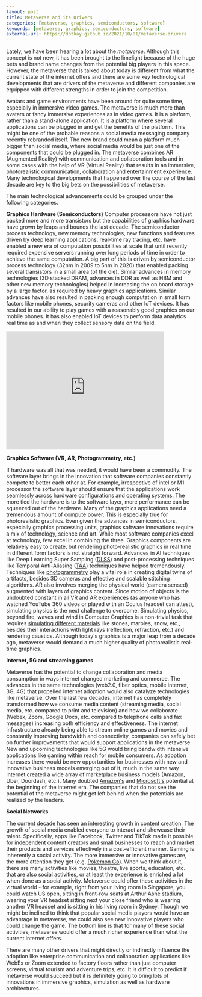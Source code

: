 ```yaml
---
layout: post
title: Metaverse and its Drivers
categories: [metaverse, graphics, semiconductors, software]
keywords: [metaverse, graphics, semiconductors, software]
external-url: https://dotkay.github.io/2021/10/01/metaverse-drivers
---
```


Lately, we have been hearing a lot about the *metaverse*. Although this concept is not new, it has been brought to the limelight because of the huge bets and brand name changes from the potential big players in this space. However, the metaverse that is talked about today is different from what the current state of the internet offers and there are some key technological developments that are drivers of the metaverse and different companies are equipped with different strengths in order to join the competition.

Avatars and game environments have been around for quite some time, especially in immersive video games. The metaverse is much more than avatars or fancy immersive experiences as in video games. It is a platform, rather than a stand-alone application. It is a platform where several applications can be plugged in and get the benefits of the platform. This might be one of the probable reasons a social media messaging company recently rebranded itself. The new brand could mean a platform much bigger than social media, where social media would be just one of the components that could be plugged in. The metaverse combines AR (Augmented Reality) with communication and collaboration tools and in some cases with the help of VR (Virtual Reality) that results in an immersive, photorealistic communication, collaboration and entertainment experience. Many technological developments that happened over the course of the last decade are key to the big bets on the possibilities of metaverse.

The main technological advancements could be grouped under the following categories.

__Graphics Hardware (Semiconductors)__
Computer processors have not just packed more and more transistors but the capabilities of graphics hardware have grown by leaps and bounds the last decade. The semiconductor process technology, new memory technologies, new functions and features driven by deep learning applications, real-time ray tracing, etc. have enabled a new era of computation possibilities at scale that until recently required expensive servers running over long periods of time in order to achieve the same computation. A big part of this is driven by semiconductor process technology (32nm in 2009 to 5nm in 2020) that enabled packing several transistors in a small area (of the die). Similar advances in memory technologies (3D stacked DRAM, advances in DDR as well as HBM and other new memory technologies) helped in increasing the on board storage by a large factor, as required by heavy graphics applications. Similar advances have also resulted in packing enough computation in small form factors like mobile phones, security cameras and other IoT devices. It has resulted in our ability to play games with a reasonably good graphics on our mobile phones. It has also enabled IoT devices to perform data analytics real time as and when they collect sensory data on the field.

<iframe width="420" height="315" src="https://www.youtube.com/watch?v=NgcYLIvlp_k" frameborder="0" allowfullscreen></iframe>

__Graphics Software (VR, AR, Photogrammetry, etc.)__

If hardware was all that was needed, it would have been a commodity. The software layer brings in the innovation that software companies constantly compete to better each other at. For example, irrespective of intel or M1 processor the software layer should ensure that the applications work seamlessly across hardware configurations and operating systems. The more tied the hardware is to the software layer, more performance can be squeezed out of the hardware. Many of the graphics applications need a tremendous amount of compute power. This is especially true for photorealistic graphics. Even given the advances in semiconductors, especially graphics processing units, graphics software innovations require a mix of technology, science and art. While most software companies excel at technology, few excel in combining the three. Graphics components are relatively easy to create, but rendering photo-realistic graphics in real time in different form factors is not straight forward. Advances in AI techniques like Deep Learning Super Sampling ([DLSS](https://developer.nvidia.com/dlss)) and post-processing techniques like Temporal Anti-Aliasing ([TAA](https://www.nvidia.com/es-la/drivers/txaa-anti-aliasing-technology/)) techniques have helped tremendously. Techniques like [photogrammetry](https://en.wikipedia.org/wiki/Photogrammetry) play a vital role in creating digital twins of artifacts, besides 3D cameras and effective and scalable stitching algorithms. AR also involves merging the physical world (camera sensed) augmented with layers of graphics content. Since motion of objects is the undoubted constant in all VR and AR experiences (as anyone who has watched YouTube 360 videos or played with an Oculus headset can attest), simulating physics is the next challenge to overcome. Simulating physics, beyond fire, waves and wind in Computer Graphics is a non-trivial task that requires [simulating different materials](https://www.youtube.com/watch?v=d8yzFfSrDAg) like stones, marbles, snow, etc., besides their interactions with light rays (reflection, refraction, etc.) and rendering caustics. Although today's graphics is a major leap from a decade ago, metaverse would demand a much higher quality of photorealistic real-time graphics.

__Internet, 5G and streaming games__

Metaverse has the potential to change collaboration and media consumption in ways internet changed marketing and commerce. The advances in the same technologies (web2.0, fiber optics, mobile internet, 3G, 4G) that propelled internet adoption would also catalyze technologies like metaverse. Over the last few decades, internet has completely transformed how we consume media content (streaming media, social media, etc. compared to print and television) and how we collaborate (Webex, Zoom, Google Docs, etc. compared to telephone calls and fax messages) increasing both efficiency and effectiveness. The internet infrastructure already being able to stream online games and movies and constantly improving bandwidth and connectivity, companies can safely bet on further improvements that would support applications in the metaverse. New and upcoming technologies like 5G would bring bandwidth intensive applications like gaming within reach for mobile consumers. As adoption increases there would be new opportunities for businesses with new and innovative business models emerging out of it, much in the same way internet created a wide array of marketplace business models (Amazon, Uber, Doordash, etc.). Many doubted [Amazon's](https://www.youtube.com/watch?v=GltlJO56S1g) and [Microsoft's](https://www.youtube.com/watch?v=gipL_CEw-fk) potential at the beginning of the internet era. The companies that do not see the potential of the metaverse might get left behind when the potentials are realized by the leaders.

__Social Networks__

The current decade has seen an interesting growth in content creation. The growth of social media enabled everyone to interact and showcase their talent. Specifically, apps like Facebook, Twitter and TikTok made it possible for independent content creators and small businesses to reach and market their products and services effectively in a cost-efficient manner. Gaming is inherently a social activity. The more immersive or innovative games are, the more attention they get (e.g. [Pokemon Go](https://www.inc.com/josh-linkner/the-disruptive-innovation-behind-pok-mon-go.html)). When we think about it, there are many activities like movies, theatre, live sports, education, etc. that are also social activities, or at least the experience is enriched a lot when done as a social activity. Metaverse could offer these activities in the virtual world - for example, right from your living room in Singapore, you could watch US open, sitting in front-row seats at Arthur Ashe stadium, wearing your VR headset sitting next your close friend who is wearing another VR headset and is sitting in his living room in Sydney. Though we might be inclined to think that popular social media players would have an advantage in metaverse, we could also see new innovative players who could change the game. The bottom line is that for many of these social activities, metaverse would offer a much richer experience than what the current internet offers.

There are many other drivers that might directly or indirectly influence the adoption like enterprise communication and collaboration applications like WebEx or Zoom extended to factory floors rather than just computer screens, virtual tourism and adventure trips, etc. It is difficult to predict if metaverse would succeed but it is definitely going to bring lots of innovations in immersive graphics, simulation as well as hardware architectures.
